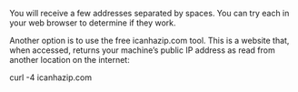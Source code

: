 You will receive a few addresses separated by spaces. You can try each in your web browser to determine if they work.

Another option is to use the free icanhazip.com tool. This is a website that, when accessed, returns your machine’s public IP address as read from another location on the internet:

curl -4 icanhazip.com